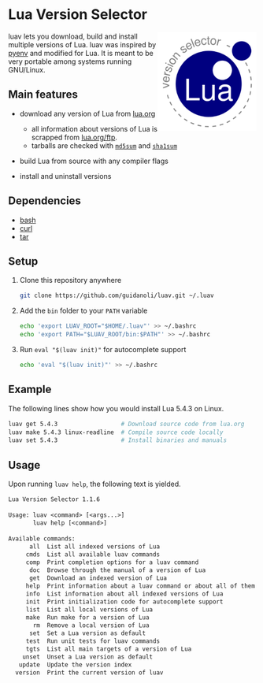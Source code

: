 # Lua Version Selector

<img align="right" width="200" src="logo.png">

luav lets you download, build and install multiple versions of Lua.
luav was inspired by [pyenv](https://github.com/pyenv/pyenv) and modified for Lua.
It is meant to be very portable among systems running GNU/Linux.

## Main features

* download any version of Lua from [lua.org](https://www.lua.org)

  * all information about versions of Lua is scrapped from [lua.org/ftp](https://lua.org/ftp).
  * tarballs are checked with [`md5sum`](https://man7.org/linux/man-pages/man1/md5sum.1.html) and [`sha1sum`](https://man7.org/linux/man-pages/man1/sha1sum.1.html)

* build Lua from source with any compiler flags
* install and uninstall versions

## Dependencies

* [bash](https://www.gnu.org/software/bash/)
* [curl](https://curl.se/)
* [tar](https://en.wikipedia.org/wiki/Tar_(computing))

## Setup

1. Clone this repository anywhere

   ```sh
   git clone https://github.com/guidanoli/luav.git ~/.luav
   ```

2. Add the `bin` folder to your `PATH` variable

   ```sh
   echo 'export LUAV_ROOT="$HOME/.luav"' >> ~/.bashrc
   echo 'export PATH="$LUAV_ROOT/bin:$PATH"' >> ~/.bashrc
   ```

3. Run `eval "$(luav init)"` for autocomplete support

   ```sh
   echo 'eval "$(luav init)"' >> ~/.bashrc
   ```

## Example

The following lines show how you would install Lua 5.4.3 on Linux.

```sh
luav get 5.4.3                  # Download source code from lua.org
luav make 5.4.3 linux-readline  # Compile source code locally
luav set 5.4.3                  # Install binaries and manuals
```

## Usage

Upon running `luav help`, the following text is yielded.

```
Lua Version Selector 1.1.6

Usage: luav <command> [<args...>]
       luav help [<command>]

Available commands:
      all  List all indexed versions of Lua
     cmds  List all available luav commands
     comp  Print completion options for a luav command
      doc  Browse through the manual of a version of Lua
      get  Download an indexed version of Lua
     help  Print information about a luav command or about all of them
     info  List information about all indexed versions of Lua
     init  Print initialization code for autocomplete support
     list  List all local versions of Lua
     make  Run make for a version of Lua
       rm  Remove a local version of Lua
      set  Set a Lua version as default
     test  Run unit tests for luav commands
     tgts  List all main targets of a version of Lua
    unset  Unset a Lua version as default
   update  Update the version index
  version  Print the current version of luav
```
